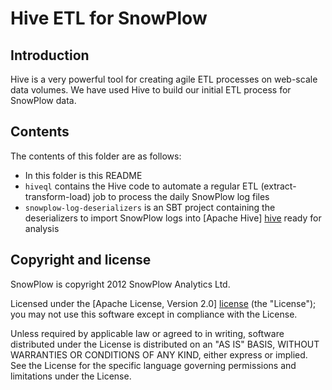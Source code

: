 # Hive ETL for SnowPlow

## Introduction

Hive is a very powerful tool for creating agile ETL processes on
web-scale data volumes. We have used Hive to build our initial ETL
process for SnowPlow data.

## Contents

The contents of this folder are as follows:

* In this folder is this README
* `hiveql` contains the Hive code to automate a regular ETL (extract-transform-load) job to process the daily SnowPlow log files
* `snowplow-log-deserializers` is an SBT project containing the deserializers to import SnowPlow logs into [Apache Hive] [hive] ready for analysis

## Copyright and license

SnowPlow is copyright 2012 SnowPlow Analytics Ltd.

Licensed under the [Apache License, Version 2.0] [license] (the "License");
you may not use this software except in compliance with the License.

Unless required by applicable law or agreed to in writing, software
distributed under the License is distributed on an "AS IS" BASIS,
WITHOUT WARRANTIES OR CONDITIONS OF ANY KIND, either express or implied.
See the License for the specific language governing permissions and
limitations under the License.

[analyst-cookbook]: https://github.com/snowplow/snowplow/wiki/Analysts-cookbook
[serdes]: https://github.com/snowplow/snowplow-log-deserializers
[hive]: http://hive.apache.org/
[serdereadme]: https://github.com/snowplow/snowplow-log-deserializers/blob/master/README.md
[license]: http://www.apache.org/licenses/LICENSE-2.0
